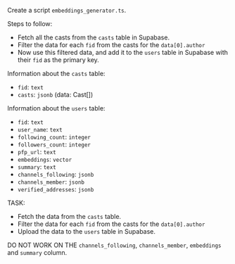 Create a script `embeddings_generator.ts`.

Steps to follow:

- Fetch all the casts from the `casts` table in Supabase.
- Filter the data for each `fid` from the casts for the `data[0].author`
- Now use this filtered data, and add it to the `users` table in Supabase with their `fid` as the primary key.

Information about the `casts` table:

- `fid`: `text`
- `casts`: `jsonb` (data: Cast[])

Information about the `users` table:

- `fid`: `text`
- `user_name`: `text`
- `following_count`: `integer`
- `followers_count`: `integer`
- `pfp_url`: `text`
- `embeddings`: `vector`
- `summary`: `text`
- `channels_following`: `jsonb`
- `channels_member`: `jsonb`
- `verified_addresses`: `jsonb`

TASK:

- Fetch the data from the `casts` table.
- Filter the data for each `fid` from the casts for the `data[0].author`
- Upload the data to the `users` table in Supabase.

DO NOT WORK ON THE `channels_following`, `channels_member`, `embeddings` and `summary` column.
